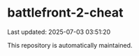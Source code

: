 # battlefront-2-cheat

Last updated: 2025-07-03 03:51:20

This repository is automatically maintained.

